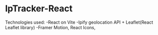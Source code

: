 # IpTracker-React
Technologies used:
-React on Vite
-Ipify geolocation API + Leaflet(React Leaflet library)
-Framer Motion, React Icons, 
